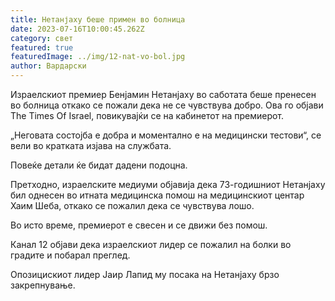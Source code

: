 ```yaml
---
title: Нетанјаху беше примен во болница
date: 2023-07-16T10:00:45.262Z
category: свет
featured: true
featuredImage: ../img/12-nat-vo-bol.jpg
author: Вардарски
---
```

Израелскиот премиер Бенјамин Нетанјаху во саботата беше пренесен во болница откако се пожали дека не се чувствува добро. Ова го објави The Times Of Israel, повикувајќи се на кабинетот на премиерот.

„Неговата состојба е добра и моментално е на медицински тестови“, се вели во кратката изјава на службата.

Повеќе детали ќе бидат дадени подоцна.

Претходно, израелските медиуми објавија дека 73-годишниот Нетанјаху бил однесен во итната медицинска помош на медицинскиот центар Хаим Шеба, откако се пожалил дека се чувствува лошо.

Во исто време, премиерот е свесен и се движи без помош.

Канал 12 објави дека израелскиот лидер се пожалил на болки во градите и побарал преглед.

Опозицискиот лидер Јаир Лапид му посака на Нетанјаху брзо закрепнување.